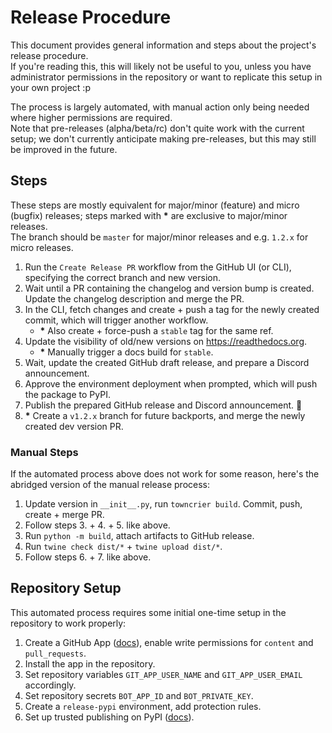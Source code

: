 <!-- SPDX-License-Identifier: MIT -->

# Release Procedure

This document provides general information and steps about the project's release procedure.  
If you're reading this, this will likely not be useful to you, unless you have administrator permissions in the repository or want to replicate this setup in your own project :p

The process is largely automated, with manual action only being needed where higher permissions are required.  
Note that pre-releases (alpha/beta/rc) don't quite work with the current setup; we don't currently anticipate making pre-releases, but this may still be improved in the future.


## Steps

These steps are mostly equivalent for major/minor (feature) and micro (bugfix) releases; steps marked with **\*** are exclusive to major/minor releases.  
The branch should be `master` for major/minor releases and e.g. `1.2.x` for micro releases.

1. Run the `Create Release PR` workflow from the GitHub UI (or CLI), specifying the correct branch and new version.
2. Wait until a PR containing the changelog and version bump is created. Update the changelog description and merge the PR.
3. In the CLI, fetch changes and create + push a tag for the newly created commit, which will trigger another workflow.
    - **\*** Also create + force-push a `stable` tag for the same ref.
4. Update the visibility of old/new versions on https://readthedocs.org.
    - **\*** Manually trigger a docs build for `stable`.
4. Wait, update the created GitHub draft release, and prepare a Discord announcement.
5. Approve the environment deployment when prompted, which will push the package to PyPI.
6. Publish the prepared GitHub release and Discord announcement. 🎉
7. **\*** Create a `v1.2.x` branch for future backports, and merge the newly created dev version PR.


### Manual Steps

If the automated process above does not work for some reason, here's the abridged version of the manual release process:

1. Update version in `__init__.py`, run `towncrier build`. Commit, push, create + merge PR.
2. Follow steps 3. + 4. + 5. like above.
3. Run `python -m build`, attach artifacts to GitHub release.
4. Run `twine check dist/*` + `twine upload dist/*`.
5. Follow steps 6. + 7. like above.


## Repository Setup

This automated process requires some initial one-time setup in the repository to work properly:

1. Create a GitHub App ([docs](https://docs.github.com/en/apps/creating-github-apps/authenticating-with-a-github-app/making-authenticated-api-requests-with-a-github-app-in-a-github-actions-workflow)), enable write permissions for `content` and `pull_requests`.
2. Install the app in the repository.
3. Set repository variables `GIT_APP_USER_NAME` and `GIT_APP_USER_EMAIL` accordingly.
4. Set repository secrets `BOT_APP_ID` and `BOT_PRIVATE_KEY`.
5. Create a `release-pypi` environment, add protection rules.
6. Set up trusted publishing on PyPI ([docs](https://docs.pypi.org/trusted-publishers/adding-a-publisher/)).
